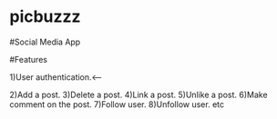 # picbuzzz

#Social Media App


#Features 

1)User authentication.<--  

2)Add a post.
3)Delete a post.
4)Link a post.
5)Unlike a post.
6)Make comment on the post.
7)Follow user.
8)Unfollow user.
etc
